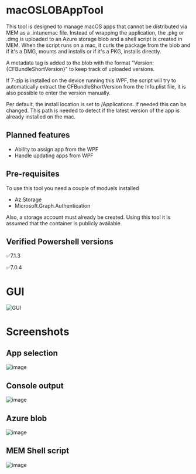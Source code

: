# macOSLOBAppTool
This tool is designed to manage macOS apps that cannot be distributed via MEM as a .intunemac file.
Instead of wrapping the application, the .pkg or .dmg is uploaded to an Azure storage blob and a shell script
is created in MEM. When the script runs on a mac, it curls the package from the blob and if it's a DMG, mounts
and installs or if it's a PKG, installs directly.

A metadata tag is added to the blob with the format "Version: {CFBundleShortVersion}" to keep track of uploaded versions.

If 7-zip is installed on the device running this WPF, the script will try to automatically extract the CFBundleShortVersion
from the Info.plist file, it is also possible to enter the version manually.

Per default, the install location is set to /Applications. If needed this can be changed. This path is needed to detect if
the latest version of the app is already installed on the mac.

## Planned features
- Ability to assign app from the WPF
- Handle updating apps from WPF

## Pre-requisites
To use this tool you need a couple of moduels installed
- Az.Storage
- Microsoft.Graph.Authentication

Also, a storage account must already be created. Using this tool it is assumed that the container is publicly available.

## Verified Powershell versions
:white_check_mark:7.1.3

:white_check_mark:7.0.4

# GUI
![GUI](https://user-images.githubusercontent.com/78877636/113025035-bea48e80-9187-11eb-8bce-4ac878dfe447.png)

# Screenshots
## App selection
![image](https://user-images.githubusercontent.com/78877636/113021659-18a35500-9184-11eb-9a7c-3842ca39f023.png)
## Console output
![image](https://user-images.githubusercontent.com/78877636/113022000-6fa92a00-9184-11eb-8257-3509aaf64e0f.png)
## Azure blob
![image](https://user-images.githubusercontent.com/78877636/113022390-d75f7500-9184-11eb-8f2f-9dff4403213a.png)
## MEM Shell script
![image](https://user-images.githubusercontent.com/78877636/113022608-12fa3f00-9185-11eb-973e-99f7f4df46e0.png)
